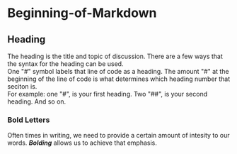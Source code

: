 # Beginning-of-Markdown

## Heading
The heading is the title and topic of discussion. There are a few ways that the syntax for the heading can be used.   
One "#" symbol labels that line of code as a heading. The amount "#" at the beginning of the line of code is what determines which heading number that seciton is.    
For example: one "#", is your first heading. Two "##", is your second heading. And so on.   

### Bold Letters
Often times in writing, we need to provide a certain amount of intesity to our words. ***Bolding*** allows us to achieve that emphasis. 
